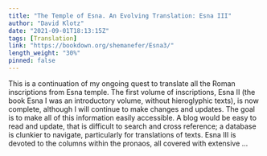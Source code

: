 ```yaml
---
title: "The Temple of Esna. An Evolving Translation: Esna III"
author: "David Klotz"
date: "2021-09-01T18:13:15Z"
tags: [Translation]
link: "https://bookdown.org/shemanefer/Esna3/"
length_weight: "30%"
pinned: false
---
```


This is a continuation of my ongoing quest to translate all the Roman inscriptions from Esna temple. The first volume of inscriptions, Esna II (the book Esna I was an introductory volume, without hieroglyphic texts), is now complete, although I will continue to make changes and updates. The goal is to make all of this information easily accessible. A blog would be easy to read and update, that is difficult to search and cross reference; a database is clunkier to navigate, particularly for translations of texts. Esna III is devoted to the columns within the pronaos, all covered with extensive ...

